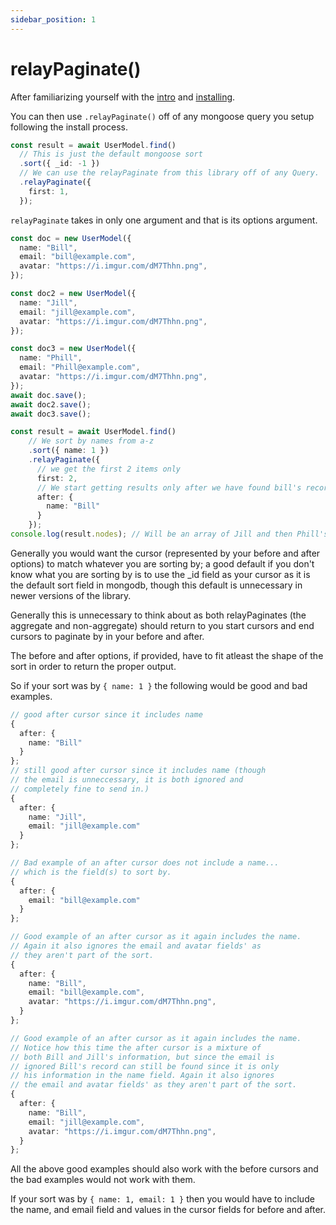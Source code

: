 ```yaml
---
sidebar_position: 1
---
```


# relayPaginate()


After familiarizing yourself with the [intro](../intro.md) and [installing](../installation.md).

You can then use `.relayPaginate()` off of any mongoose query you setup following the install process.

```ts
const result = await UserModel.find()
  // This is just the default mongoose sort
  .sort({ _id: -1 })
  // We can use the relayPaginate from this library off of any Query.
  .relayPaginate({
    first: 1,
  });
```

`relayPaginate` takes in only one argument and that is its options  argument.

```ts
const doc = new UserModel({
  name: "Bill",
  email: "bill@example.com",
  avatar: "https://i.imgur.com/dM7Thhn.png",
});

const doc2 = new UserModel({
  name: "Jill",
  email: "jill@example.com",
  avatar: "https://i.imgur.com/dM7Thhn.png",
});

const doc3 = new UserModel({
  name: "Phill",
  email: "Phill@example.com",
  avatar: "https://i.imgur.com/dM7Thhn.png",
});
await doc.save();
await doc2.save();
await doc3.save();

const result = await UserModel.find()
    // We sort by names from a-z
    .sort({ name: 1 })
    .relayPaginate({
      // we get the first 2 items only
      first: 2,
      // We start getting results only after we have found bill's record
      after: {
        name: "Bill"
      }
    });
console.log(result.nodes); // Will be an array of Jill and then Phill's object
```

Generally you would want the cursor (represented by your before and after options) to match whatever you are sorting by; a good default if you don't know what you are sorting by is to use the _id field as your cursor as it is the default sort field in mongodb, though this default is unnecessary in newer versions of the library.

Generally this is unnecessary to think about as both relayPaginates (the aggregate and non-aggregate) should return to you start cursors and end cursors to paginate by in your before and after.

The before and after options, if provided, have to fit atleast the shape of the sort in order to return the proper output.

So if your sort was by `{ name: 1 }` the following would be good and bad examples.

```ts
// good after cursor since it includes name
{
  after: {
    name: "Bill"
  }
};
// still good after cursor since it includes name (though
// the email is unneccessary, it is both ignored and
// completely fine to send in.)
{
  after: {
    name: "Jill",
    email: "jill@example.com"
  }
};

// Bad example of an after cursor does not include a name...
// which is the field(s) to sort by.
{
  after: {
    email: "bill@example.com"
  }
};

// Good example of an after cursor as it again includes the name.
// Again it also ignores the email and avatar fields' as
// they aren't part of the sort.
{
  after: {
    name: "Bill",
    email: "bill@example.com",
    avatar: "https://i.imgur.com/dM7Thhn.png",
  }
};

// Good example of an after cursor as it again includes the name.
// Notice how this time the after cursor is a mixture of
// both Bill and Jill's information, but since the email is
// ignored Bill's record can still be found since it is only
// his information in the name field. Again it also ignores
// the email and avatar fields' as they aren't part of the sort.
{
  after: {
    name: "Bill",
    email: "jill@example.com",
    avatar: "https://i.imgur.com/dM7Thhn.png",
  }
};
```

All the above good examples should also work with the before cursors and the bad examples would not work with them.

If your sort was by `{ name: 1, email: 1 }` then you would have to include the name, and email field and values in the cursor fields for before and after.


